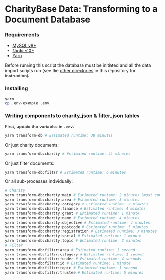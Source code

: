 # CharityBase Data: Transforming to a Document Database

### Requirements

- [MySQL v8+](https://www.mysql.com)
- [Node v10+](https://nodejs.org)
- [Yarn](https://yarnpkg.com)

Before running this script the database must be initiated and all the data
import scripts run (see the [other directories](../) in this repository for
instruction).

### Installing

```bash
yarn
cp .env-example .env
```

### Writing components to charity_json & filter_json tables

First, update the variables in `.env`.

```bash
yarn transform-db # Estimated runtime: 38 minutes
```

Or just charity documents:

```bash
yarn transform-db:charity # Estimated runtime: 32 minutes
```

Or just filter documents:

```bash
yarn transform-db:filter # Estimated runtime: 6 minutes
```

Or all sub-processes individually:

```bash
# Charity
yarn transform-db:charity:main # Estimated runtime: 2 minutes (must come before other methods)
yarn transform-db:charity:area # Estimated runtime: 3 minutes
yarn transform-db:charity:category # Estimated runtime: 3 minutes
yarn transform-db:charity:finance # Estimated runtime: 4 minutes
yarn transform-db:charity:grant # Estimated runtime: 1 minute
yarn transform-db:charity:name # Estimated runtime: 4 minutes
yarn transform-db:charity:objective # Estimated runtime: 4 minutes
yarn transform-db:charity:postcode # Estimated runtime: 5 minutes
yarn transform-db:charity:registration # Estimated runtime: 3 minutes
yarn transform-db:charity:social # Estimated runtime: 1 minute
yarn transform-db:charity:topic # Estimated runtime: 2 minutes
# Filter
yarn transform-db:filter:area # Estimated runtime: 1 second
yarn transform-db:filter:category # Estimated runtime: 1 second
yarn transform-db:filter:funder # Estimated runtime: 4 seconds
yarn transform-db:filter:id # Estimated runtime: 1 minute
yarn transform-db:filter:topic # Estimated runtime: 1 second
yarn transform-db:filter:trustee # Estimated runtime: 5 minutes
```
